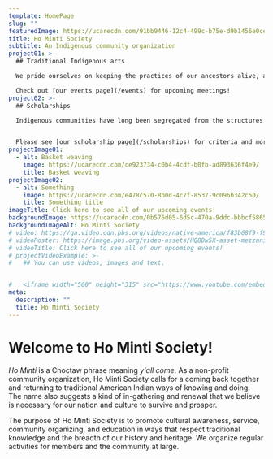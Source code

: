 ```yaml
---
template: HomePage
slug: ""
featuredImage: https://ucarecdn.com/91bb9446-12c4-499c-b75e-d9b1456e0ceb/
title: Ho Minti Society
subtitle: An Indigenous community organization
project01: >-
  ## Traditional Indigenous arts

  We pride ourselves on keeping the practices of our ancestors alive, and we host regular meetings at which experts and novices alike come together to practice beading, stitchwork, moccasin sewing, pine needle basketry, and other crafts.

  Check out [our events page](/events) for upcoming meetings!
project02: >-
  ## Scholarships

  Indigenous communities have long been segregated from the structures of social, political, and economic power, and one of the ways in which that segregation has played out has been through the unequal access of education for Indigenous youth. One of Ho Minti Society’s purpose is to support education. 


  Please see [our scholarship page](/scholarships) for criteria and more details. 
projectImage01:
  - alt: Basket weaving
    image: https://ucarecdn.com/ce923734-c0b4-4cdf-b0fb-ad893636f4e9/
    title: Basket weaving
projectImage02:
  - alt: Something
    image: https://ucarecdn.com/e478c570-8b0d-4c7f-8537-9c096b342c50/
    title: Something title
imageTitle: Click here to see all of our upcoming events!
backgroundImage: https://ucarecdn.com/0b576d05-6d5c-470a-9ddc-bbbcf58659eb/
backgroundImageAlt: Ho Minti Society
# video: https://ga.video.cdn.pbs.org/videos/native-america/f83b68f9-f9fa-4d9b-8f41-c805088a14a4/2000055742/hd-16x9-mezzanine-1080p/ks4gxsia_h3-ss-a-gift-of-corn-to-the-choctaw-mp4-720p-3000k.mp4
# videoPoster: https://image.pbs.org/video-assets/HQ8Dw5X-asset-mezzanine-16x9-RwPHCaM.jpg
# videoTitle: Click here to see all of our upcoming events!
# projectVideoExample: >-
#   ## You can use videos, images and text.


#   <iframe width="560" height="315" src="https://www.youtube.com/embed/_m2CHvfVK5I" frameborder="0" allow="accelerometer; autoplay; clipboard-write; encrypted-media; gyroscope; picture-in-picture" allowfullscreen></iframe>
meta:
  description: ""
  title: Ho Minti Society
---
```


# Welcome to Ho Minti Society!

*Ho Minti* is a Choctaw phrase meaning *y'all come*. As a non-profit community organization, Ho Minti Society calls for a coming back together and returning to traditional American Indian ways of knowing and doing. The name also suggests a kind of in-gathering and renewal that we believe is necessary for our nation and culture to survive and prosper.

The purpose of Ho Minti Society is to promote cultural awareness, service, community organizing, and education in ways that respect traditional knowledge and the breadth of our history and heritage. We organize regular activities for members and the community at large.